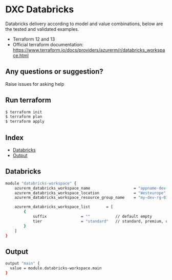 # DXC Databricks

Databricks delivery according to model and value combinations, below are the tested and validated examples.

  - Terraform 12 and 13
  - Official terraform documentation: <https://www.terraform.io/docs/providers/azurerm/r/databricks_workspace.html>

## Any questions or suggestion?

Raise issues for asking help

## Run terraform

```bash
$ terraform init
$ terraform plan
$ terraform apply
```

## Index

- [Databricks](#databricks)
- [Output](#output)

## Databricks<a name="databricks"></a>
```bash
module "databricks-workspace" {
    azurerm_databricks_workspace_name                   = "appname-dev-databricks"
    azurerm_databricks_workspace_location               = "Westeurope"
    azurerm_databricks_workspace_resource_group_name    = "my-dev-rg-01"

    azurerm_databricks_workspace_list       = [
        {
            suffix               = ""           // default empty
            tier                 = "standard"   // standard, premium, or trial
        }
    ]
}
```

## Output<a name="output"></a>
```bash
output "main" {
  value = module.databricks-workspace.main
}
```